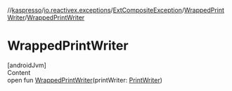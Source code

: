 //[kaspresso](../../../index.md)/[io.reactivex.exceptions](../../index.md)/[ExtCompositeException](../index.md)/[WrappedPrintWriter](index.md)/[WrappedPrintWriter](-wrapped-print-writer.md)



# WrappedPrintWriter  
[androidJvm]  
Content  
open fun [WrappedPrintWriter](-wrapped-print-writer.md)(printWriter: [PrintWriter](https://docs.oracle.com/javase/8/docs/api/java/io/PrintWriter.html))  



